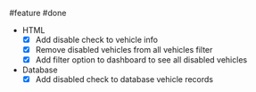 #feature
#done
- HTML
	- [x]  Add disable check to vehicle info
	- [x] Remove disabled vehicles from all vehicles filter
	- [x] Add filter option to dashboard to see all disabled vehicles
- Database
	- [x] Add disabled check to database vehicle records